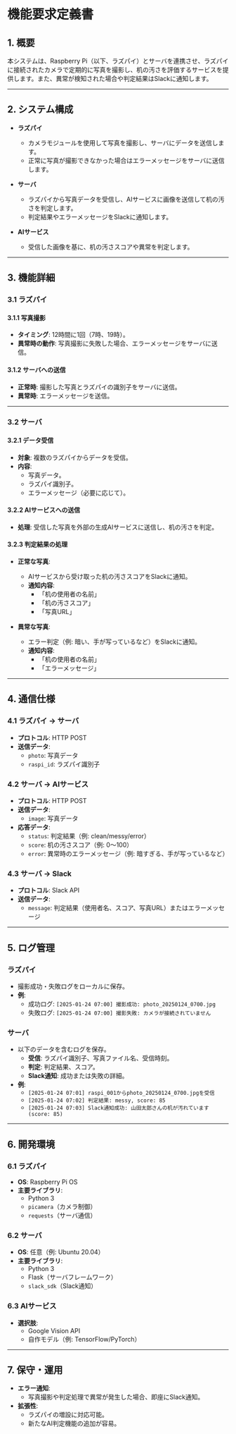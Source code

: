 # 機能要求定義書

## **1. 概要**
本システムは、Raspberry Pi（以下、ラズパイ）とサーバを連携させ、ラズパイに接続されたカメラで定期的に写真を撮影し、机の汚さを評価するサービスを提供します。また、異常が検知された場合や判定結果はSlackに通知します。

---

## **2. システム構成**
- **ラズパイ**
  - カメラモジュールを使用して写真を撮影し、サーバにデータを送信します。
  - 正常に写真が撮影できなかった場合はエラーメッセージをサーバに送信します。

- **サーバ**
  - ラズパイから写真データを受信し、AIサービスに画像を送信して机の汚さを判定します。
  - 判定結果やエラーメッセージをSlackに通知します。

- **AIサービス**
  - 受信した画像を基に、机の汚さスコアや異常を判定します。

---

## **3. 機能詳細**

### **3.1 ラズパイ**
#### **3.1.1 写真撮影**
- **タイミング**: 12時間に1回（7時、19時）。
- **異常時の動作**: 写真撮影に失敗した場合、エラーメッセージをサーバに送信。

#### **3.1.2 サーバへの送信**
- **正常時**: 撮影した写真とラズパイの識別子をサーバに送信。
- **異常時**: エラーメッセージを送信。

---

### **3.2 サーバ**
#### **3.2.1 データ受信**
- **対象**: 複数のラズパイからデータを受信。
- **内容**:
  - 写真データ。
  - ラズパイ識別子。
  - エラーメッセージ（必要に応じて）。

#### **3.2.2 AIサービスへの送信**
- **処理**: 受信した写真を外部の生成AIサービスに送信し、机の汚さを判定。

#### **3.2.3 判定結果の処理**
- **正常な写真**:
  - AIサービスから受け取った机の汚さスコアをSlackに通知。
  - **通知内容**:
    - 「机の使用者の名前」
    - 「机の汚さスコア」
    - 「写真URL」

- **異常な写真**:
  - エラー判定（例: 暗い、手が写っているなど）をSlackに通知。
  - **通知内容**:
    - 「机の使用者の名前」
    - 「エラーメッセージ」

---
## **4. 通信仕様**
### **4.1 ラズパイ → サーバ**
- **プロトコル**: HTTP POST
- **送信データ**:
  - `photo`: 写真データ
  - `raspi_id`: ラズパイ識別子

### **4.2 サーバ → AIサービス**
- **プロトコル**: HTTP POST
- **送信データ**:
  - `image`: 写真データ
- **応答データ**:
  - `status`: 判定結果（例: clean/messy/error）
  - `score`: 机の汚さスコア（例: 0〜100）
  - `error`: 異常時のエラーメッセージ（例: 暗すぎる、手が写っているなど）

### **4.3 サーバ → Slack**
- **プロトコル**: Slack API
- **送信データ**:
  - `message`: 判定結果（使用者名、スコア、写真URL）またはエラーメッセージ

---

## **5. ログ管理**
### **ラズパイ**
- 撮影成功・失敗ログをローカルに保存。
- **例**:
  - 成功ログ: `[2025-01-24 07:00] 撮影成功: photo_20250124_0700.jpg`
  - 失敗ログ: `[2025-01-24 07:00] 撮影失敗: カメラが接続されていません`

### **サーバ**
- 以下のデータを含むログを保存。
  - **受信**: ラズパイ識別子、写真ファイル名、受信時刻。
  - **判定**: 判定結果、スコア。
  - **Slack通知**: 成功または失敗の詳細。
- **例**:
  - `[2025-01-24 07:01] raspi_001からphoto_20250124_0700.jpgを受信`
  - `[2025-01-24 07:02] 判定結果: messy, score: 85`
  - `[2025-01-24 07:03] Slack通知成功: 山田太郎さんの机が汚れています (score: 85)`

---

## **6. 開発環境**
### **6.1 ラズパイ**
- **OS**: Raspberry Pi OS
- **主要ライブラリ**:
  - Python 3
  - `picamera`（カメラ制御）
  - `requests`（サーバ通信）

### **6.2 サーバ**
- **OS**: 任意（例: Ubuntu 20.04）
- **主要ライブラリ**:
  - Python 3
  - Flask（サーバフレームワーク）
  - `slack_sdk`（Slack通知）

### **6.3 AIサービス**
- **選択肢**:
  - Google Vision API
  - 自作モデル（例: TensorFlow/PyTorch）

---

## **7. 保守・運用**
- **エラー通知**:
  - 写真撮影や判定処理で異常が発生した場合、即座にSlack通知。
- **拡張性**:
  - ラズパイの増設に対応可能。
  - 新たなAI判定機能の追加が容易。
